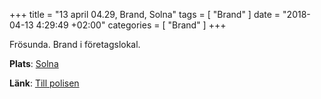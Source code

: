+++
title = "13 april 04.29, Brand, Solna"
tags = [
  "Brand"
]
date = "2018-04-13 4:29:49 +02:00"
categories = [
    "Brand"
]
+++

Frösunda.
Brand i företagslokal.

**Plats**: [Solna](http://www.google.com/maps/place/59.368879,18.008433)

**Länk**: [Till polisen](https://polisen.se/aktuellt/handelser/2018/april/13/13-april-04.29-brand-solna/)